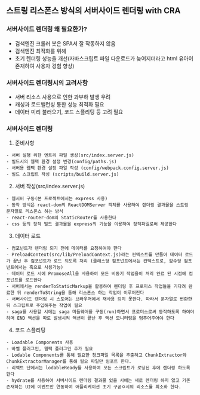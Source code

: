 ## 스트링 리스폰스 방식의 서버사이드 렌더링 with CRA

### 서버사이드 렌더링 왜 필요한가?

- 검색엔진 크롤러 봇은 SPA서 잘 작동하지 않음
- 검색엔진 최적화를 위해
- 초기 렌더링 성능을 개선(자바스크립트 파일 다운로드가 늦어지더라고 html 유아이 존재하여 사용자 경험 향상)

### 서버사이드 렌더링시의 고려사항

- 서버 리소스 사용으로 인한 과부하 발생 우려
- 캐싱과 로드밸런싱 통한 성능 최적화 필요
- 데이터 미리 불러오기, 코드 스플리팅 등 고려 필요

### 서버사이드 렌더링

1. 준비사항

```
- 서버 실행 위한 엔트리 파일 생성(src/index.server.js)
- 빌드시의 웹팩 환경 설정 변경(config/paths.js)
- 서버용 웹팩 환경 설정 파일 작성 (config/webpack.config.server.js)
- 빌드 스크립트 작성 (scripts/build.server.js)
```

2. 서버 작성(src/index.server.js)

```
- 웹서버 구동(본 프로젝트에서는 express 사용)
- 동작 방식은 react-dom의 ReactDOMServer 객체를 사용하여 렌더링 결과물을 스트링 문자열로 리스폰스 하는 방식
- react-router-dom의 StaticRouter를 사용한다
- css 등의 정적 빌드 결과물을 express의 기능을 이용하여 정적파일로써 제공한다
```

3. 데이터 로드

```
- 컴포넌트가 렌더링 되기 전에 데이터를 요청하여야 한다
- PreloadContext(src/lib/PreloadContext.js)라는 컨텍스트를 만들어 데이터 로드가 끝난 후 컴포넌트가 로드 되도록 처리 (클래스형 컴포넌트에서는 컨텍스트로, 함수형 컴포넌트에서는 훅으로 사용가능)
- 데이터 로드 시에 PromoseAll을 사용하여 모든 비동기 작업을이 처리 완료 된 시점에 컴포넌트를 로드한다
- 서버에서는 renderToStaticMarkup을 활용하여 렌더링 후 프로미스 작업들을 기다려 완료한 뒤 renderToString을 통해 리스폰스 하는 작업이 이루어진다
- 서버사이드 렌더링 시 스토어는 브라우저에서 재사용 되지 못한다. 따라서 문자열로 변환한 뒤 스크립트로 주입해주는 작업이 필요
- saga를 사용할 시에는 saga 미들웨어를 구동(run)하면서 프로미스로써 동작하도록 하여야 하며 END 액션을 따로 발생시켜 액션이 끝난 후 액션 모니터링을 멈추어주어야 한다
```

4. 코드 스플리팅

```
- Loadable Components 사용
- 바벨 플러그인, 웹팩 플러그인 추가 필요
- Lodable Components를 통해 필요한 청크파일 목록을 추출하고 ChunkExtractor와 ChunkExtractorManager를 통해 필요 파일만 임포트 한다.
- 리액트 단에서는 lodableReady를 사용하여 모든 스크립트가 로딩된 후에 렌더링 하도록 한다
- hydrate를 사용하여 서버사이드 렌더링 결과물 있을 시에는 새로 렌더링 하지 않고 기존 존재하는 UI에 이벤트만 연동하여 어플리케이션 초기 구곧ㅇ시의 리소스를 최소화 한다.
```
